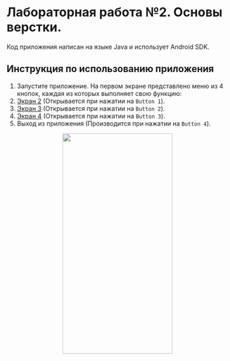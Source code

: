 # Лабораторная работа №2. Основы верстки.
Код приложения написан на языке Java и использует Android SDK.

## Инструкция по использованию приложения
1. Запустите приложение. На первом экране представлено меню из 4 кнопок, каждая из которых выполняет свою функцию:
1. [Экран 2](#Экран2) (Открывается при нажатии на `Button 1`).
2. [Экран 3](#Экран3) (Открывается при нажатии на `Button 2`).
3. [Экран 4](#Экран4) (Открывается при нажатии на `Button 3`).
4. Выход из приложения (Производится при нажатии на `Button 4`).
<p align="center">
<img src="https://sun9-15.userapi.com/impg/MQLxHXuF3UL0O6q95Iklb8gquCVeMMlz8y1ANA/_6BUO_ccvIE.jpg?size=720x1520&quality=95&sign=917df722554076f66edfe152d6487639&type=album" width="250" height="500"> 
</p>


